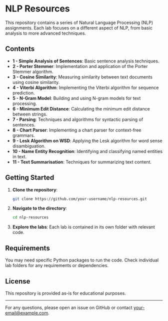 # NLP Resources

This repository contains a series of Natural Language Processing (NLP) assignments. Each lab focuses on a different aspect of NLP, from basic analysis to more advanced techniques.

## Contents

- **1 - Simple Analysis of Sentences**: Basic sentence analysis techniques.
- **2 - Porter Stemmer**: Implementation and application of the Porter Stemmer algorithm.
- **3 - Cosine Similarity**: Measuring similarity between text documents using cosine similarity.
- **4 - Viterbi Algorithm**: Implementing the Viterbi algorithm for sequence prediction.
- **5 - N-Gram Model**: Building and using N-gram models for text processing.
- **6 - Minimum Edit Distance**: Calculating the minimum edit distance between strings.
- **7 - Parsing**: Techniques and algorithms for syntactic parsing of sentences.
- **8 - Chart Parser**: Implementing a chart parser for context-free grammars.
- **9 - Lesk Algorithm on WSD**: Applying the Lesk algorithm for word sense disambiguation.
- **10 - Name Entity Recognition**: Identifying and classifying named entities in text.
- **11 - Text Summarisation**: Techniques for summarizing text content.

## Getting Started

1. **Clone the repository**:
    ```bash
    git clone https://github.com/your-username/nlp-resources.git
    ```

2. **Navigate to the directory**:
    ```bash
    cd nlp-resources
    ```

3. **Explore the labs**: Each lab is contained in its own folder with relevant code.

## Requirements

You may need specific Python packages to run the code. Check individual lab folders for any requirements or dependencies.

## License

This repository is provided as-is for educational purposes.

---

For any questions, please open an issue on GitHub or contact [your-email@example.com](mailto:your-email@example.com).
